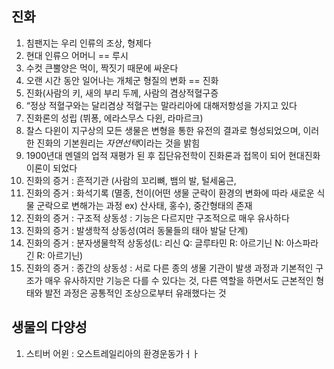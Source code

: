 ## 진화
1. 침팬지는 우리 인류의 조상, 형제다
2. 현대 인류으 어머니 == 루시
3. 수컷 큰뿔양은 먹이, 짝짓기 때문에 싸운다
4. 오랜 시간 동안 일어나는 개체군 형질의 변화 == 진화
5. 진화(사람의 키, 새의 부리 두께, 사람의 겸상적혈구증
6. “정상 적혈구와는 달리겸상 적혈구는 말라리아에 대해저항성을 가지고 있다
7. 진화론의 성립 (뷔퐁, 에라스무스 다윈, 라마르크)
8. 찰스 다윈이 지구상의 모든 생물은 변형을 통한 유전의 결과로 형성되었으며, 이러한 진화의 기본원리는 *자연선택*이라는 것을 밝힘
9. 1900년대 멘델의 업적 재평가 된 후 집단유전학이 진화론과 접목이 되어 현대진화이론이 되었다
10. 진화의 증거 : 흔적기관 (사람의 꼬리뼈, 뱀의 발, 털세움근,
11. 진화의 증거 : 화석기록 (멸종, 천이(어떤 생물 군락이 환경의 변화에 따라 새로운 식물 군락으로 변해가는 과정 ex) 산사태, 홍수), 중간형태의 존재
12. 진화의 증거 : 구조적 상동성 : 기능은 다르지만 구조적으로 매우 유사하다
13. 진화의 증거 : 발생학적 상동성(여러 동물들의 태아 발달 단계)
14. 진화의 증거 : 분자생물학적 상동성(L: 리신 Q: 글루타민 R: 아르기닌 N: 아스파라긴 R: 아르기닌)
15. 진화의 증거 : 종간의 상동성 : 서로 다른 종의 생물 기관이 발생 과정과 기본적인 구조가 매우 유사하지만 기능은 다를 수 있다는 것, 다른 역할을 하면서도 근본적인 형태와 발전 과정은 공통적인 조상으로부터 유래했다는 것

## 생물의 다양성
1. 스티버 어윈 : 오스트레일리아의 환경운동가ㅓㅏ
